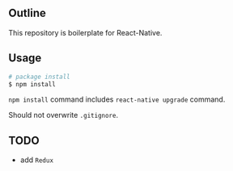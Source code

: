 ## Outline

This repository is boilerplate for React-Native.

## Usage

```zsh
# package install
$ npm install
```

`npm install` command includes `react-native upgrade` command.

Should not overwrite `.gitignore`.

## TODO

* add `Redux`
